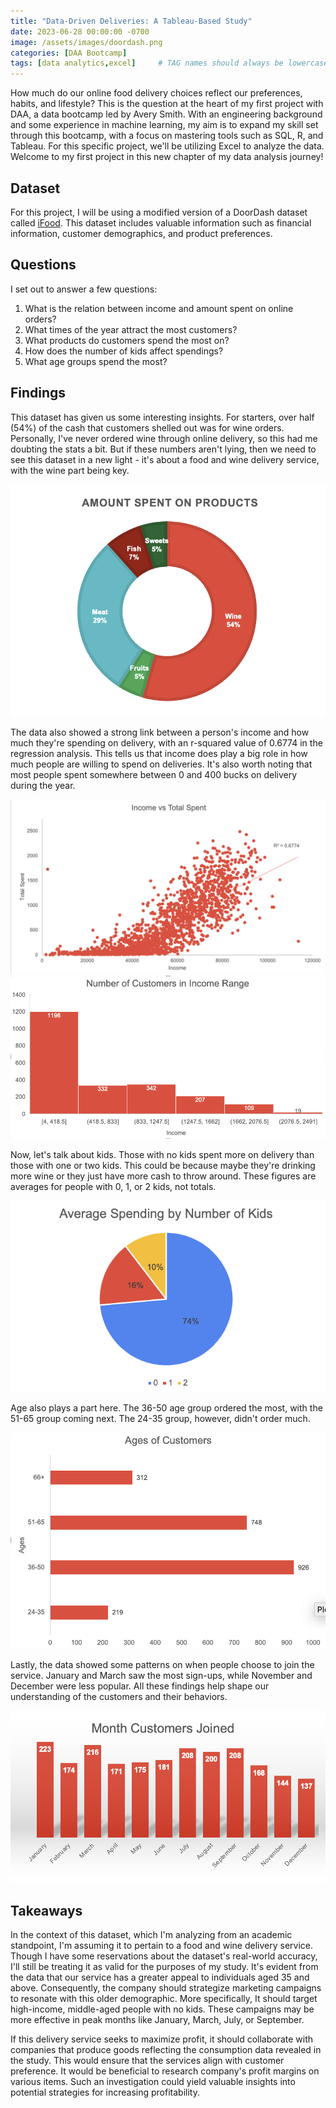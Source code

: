 ```yaml
---
title: "Data-Driven Deliveries: A Tableau-Based Study"
date: 2023-06-28 00:00:00 -0700
image: /assets/images/doordash.png
categories: [DAA Bootcamp]
tags: [data analytics,excel]     # TAG names should always be lowercase
---
```



How much do our online food delivery choices reflect our preferences, habits, and lifestyle? This is the question at the heart of my first project with DAA, a data bootcamp led by Avery Smith. With an engineering background and some experience in machine learning, my aim is to expand my skill set through this bootcamp, with a focus on mastering tools such as SQL, R, and Tableau. For this specific project, we'll be utilizing Excel to analyze the data. Welcome to my first project in this new chapter of my data analysis journey!

## Dataset

For this project, I will be using a modified version of a DoorDash dataset called [iFood](https://github.com/nailson/ifood-data-business-analyst-test/blob/master/ifood_df.csv). This dataset includes valuable information such as financial information, customer demographics, and product preferences. 

## Questions

I set out to answer a few questions:
1. What is the relation between income and amount spent on online orders?
2. What times of the year attract the most customers?
3. What products do customers spend the most on?
4. How does the number of kids affect spendings?
5. What age groups spend the most?

## Findings


This dataset has given us some interesting insights. For starters, over half (54%) of the cash that customers shelled out was for wine orders. Personally, I've never ordered wine through online delivery, so this had me doubting the stats a bit. But if these numbers aren't lying, then we need to see this dataset in a new light - it's about a food and wine delivery service, with the wine part being key.

![by origin](/assets/images/products.png)

The data also showed a strong link between a person's income and how much they're spending on delivery, with an r-squared value of 0.6774 in the regression analysis. This tells us that income does play a big role in how much people are willing to spend on deliveries. It's also worth noting that most people spent somewhere between 0 and 400 bucks on delivery during the year.

![by origin](/assets/images/line.png)
![by origin](/assets/images/amount.png)

Now, let's talk about kids. Those with no kids spent more on delivery than those with one or two kids. This could be because maybe they're drinking more wine or they just have more cash to throw around. These figures are averages for people with 0, 1, or 2 kids, not totals.

![by origin](/assets/images/kids.png)

Age also plays a part here. The 36-50 age group ordered the most, with the 51-65 group coming next. The 24-35 group, however, didn't order much. 

![by origin](/assets/images/age.png)


Lastly, the data showed some patterns on when people choose to join the service. January and March saw the most sign-ups, while November and December were less popular. All these findings help shape our understanding of the customers and their behaviors.

![by origin](/assets/images/month.png)


## Takeaways

In the context of this dataset, which I'm analyzing from an academic standpoint, I'm assuming it to pertain to a food and wine delivery service. Though I have some reservations about the dataset's real-world accuracy, I'll still be treating it as valid for the purposes of my study. It's evident from the data that our service has a greater appeal to individuals aged 35 and above. Consequently, the company should strategize marketing campaigns to resonate with this older demographic. More specifically, It should target high-income, middle-aged people with no kids. These campaigns may be more effective in peak months like January, March, July, or September.

If this delivery service seeks to maximize profit, it should collaborate with companies that produce goods reflecting the consumption data revealed in the study. This would ensure that the services align with customer preference. It would be beneficial to research company's profit margins on various items. Such an investigation could yield valuable insights into potential strategies for increasing profitability.





